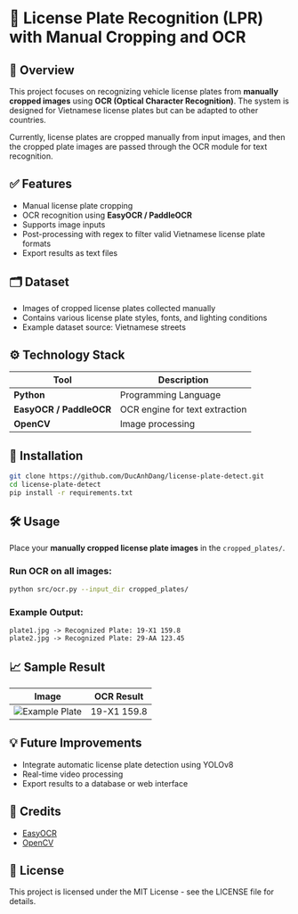 # 📸 License Plate Recognition (LPR) with Manual Cropping and OCR

## 🔎 Overview
This project focuses on recognizing vehicle license plates from **manually cropped images** using **OCR (Optical Character Recognition)**. The system is designed for Vietnamese license plates but can be adapted to other countries.

Currently, license plates are cropped manually from input images, and then the cropped plate images are passed through the OCR module for text recognition.

## ✅ Features
- Manual license plate cropping
- OCR recognition using **EasyOCR / PaddleOCR**
- Supports image inputs
- Post-processing with regex to filter valid Vietnamese license plate formats
- Export results as text files

## 🗂 Dataset
- Images of cropped license plates collected manually
- Contains various license plate styles, fonts, and lighting conditions
- Example dataset source: Vietnamese streets

## ⚙️ Technology Stack
| Tool | Description |
|-----|------------|
| **Python** | Programming Language |
| **EasyOCR / PaddleOCR** | OCR engine for text extraction |
| **OpenCV** | Image processing |

## 🚀 Installation
```bash
git clone https://github.com/DucAnhDang/license-plate-detect.git
cd license-plate-detect
pip install -r requirements.txt
```

## 🛠 Usage
Place your **manually cropped license plate images** in the `cropped_plates/`.

### Run OCR on all images:
```bash
python src/ocr.py --input_dir cropped_plates/
```

### Example Output:
```
plate1.jpg -> Recognized Plate: 19-X1 159.8
plate2.jpg -> Recognized Plate: 29-AA 123.45
```

## 📈 Sample Result
| Image | OCR Result |
|------|-----------|
| ![Example Plate](results/sample_plate.jpg) | 19-X1 159.8 |

## 💡 Future Improvements
- Integrate automatic license plate detection using YOLOv8
- Real-time video processing
- Export results to a database or web interface

## 🙌 Credits
- [EasyOCR](https://github.com/JaidedAI/EasyOCR)
- [OpenCV](https://opencv.org/)

## 📃 License
This project is licensed under the MIT License - see the LICENSE file for details.

